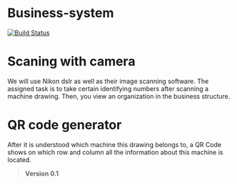 # Business-system
 
 [![Build Status](https://travis-ci.com/mishaelaaa/Business-system.svg?branch=main)](https://travis-ci.com/github/mishaelaaa/Business-system)
 
# Scaning with camera
We will use Nikon dslr as well as their image scanning software. The assigned task is to take certain identifying numbers after scanning a machine drawing. Then, you view an organization in the business structure.

# QR code generator
After it is understood which machine this drawing belongs to, a QR Code shows on which row and column all the information about this machine is located.

> **Version 0.1**
